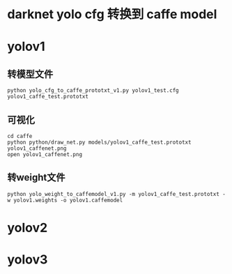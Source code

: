 # darknet yolo cfg 转换到 caffe model
# yolov1
## 转模型文件 
    python yolo_cfg_to_caffe_prototxt_v1.py yolov1_test.cfg yolov1_caffe_test.prototxt
## 可视化
    cd caffe 
    python python/draw_net.py models/yolov1_caffe_test.prototxt yolov1_caffenet.png  
    open yolov1_caffenet.png
## 转weight文件
    python yolo_weight_to_caffemodel_v1.py -m yolov1_caffe_test.prototxt -w yolov1.weights -o yolov1.caffemodel

# yolov2
# yolov3
